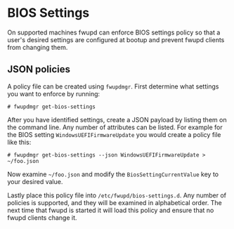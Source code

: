 # BIOS Settings

On supported machines fwupd can enforce BIOS settings policy so that a user's desired settings are configured at bootup
and prevent fwupd clients from changing them.

## JSON policies

A policy file can be created using `fwupdmgr`.  First determine what settings you want to enforce by running:

```shell
# fwupdmgr get-bios-settings
```

After you have identified settings, create a JSON payload by listing them on the command line.  Any number of attributes can
be listed.
For example for the BIOS setting `WindowsUEFIFirmwareUpdate` you would create a policy file like this:

```shell
# fwupdmgr get-bios-settings --json WindowsUEFIFirmwareUpdate > ~/foo.json
```

Now examine `~/foo.json` and modify the `BiosSettingCurrentValue` key to your desired value.

Lastly place this policy file into `/etc/fwupd/bios-settings.d`.  Any number of policies is supported, and they will be examined
in alphabetical order.  The next time that fwupd is started it will load this policy and ensure that no fwupd clients change it.
